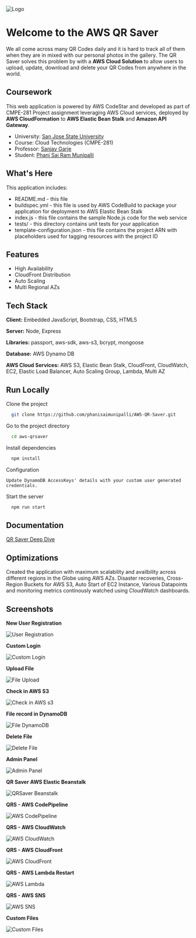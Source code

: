 
![Logo](https://github.com/phanisaimunipalli/AWS-QR-Saver/blob/master/public/images/qrsaver_logo.png?raw=true)

Welcome to the AWS QR Saver
==================================================

We all come across many QR Codes daily and it is hard to track all of them when they are in mixed with our personal photos in the gallery. The QR Saver solves this problem by with a **AWS Cloud Solution** to allow users to upload, update, download and delete your QR Codes from anywhere in the world.


Coursework
-----------
This web application is powered by AWS CodeStar and developed as part of CMPE-281 Project assignment leveraging AWS Cloud services, deployed by **AWS CloudFormation** to **AWS Elastic Bean Stalk** and **Amazon API Gateway**.

*	University: [San Jose State University](http://www.sjsu.edu/)
* Course: Cloud Technologies (CMPE-281)
*	Professor: [Sanjay Garje](https://www.linkedin.com/in/sanjaygarje/)
*	Student: [Phani Sai Ram Munipalli](https://www.linkedin.com/in/iamphanisairam/)

What's Here
-----------

This application includes:

* README.md - this file
* buildspec.yml - this file is used by AWS CodeBuild to package your
  application for deployment to AWS Elastic Bean Stalk
* index.js - this file contains the sample Node.js code for the web service
* tests/ - this directory contains unit tests for your application
* template-configuration.json - this file contains the project ARN with placeholders used for tagging resources with the project ID




## Features

- High Availability
- CloudFront Distribution
- Auto Scaling
- Multi Regional AZs


## Tech Stack

**Client:** Embedded JavaScript, Bootstrap, CSS, HTML5

**Server:** Node, Express

**Libraries:** passport, aws-sdk, aws-s3, bcrypt, mongoose

**Database:** AWS Dynamo DB

**AWS Cloud Services:** AWS S3, Elastic Bean Stalk, CloudFront, CloudWatch, EC2, Elastic Load Balancer, Auto Scaling Group, Lambda, Multi AZ


## Run Locally

Clone the project

```bash
  git clone https://github.com/phanisaimunipalli/AWS-QR-Saver.git
```

Go to the project directory

```bash
  cd aws-qrsaver
```

Install dependencies

```bash
  npm install
```

Configuration

``Update DynamoDB AccessKeys' details with your custom user generated credentials.``

Start the server

```bash
  npm run start
```


## Documentation

[QR Saver Deep Dive](https://github.com/phanisaimunipalli/AWS-QR-Saver/blob/master/screenshots/Project1-AWS-QR-Saver.pdf?raw=true)


## Optimizations

Created the application with maximum scalability and availbility across different regions in the Globe using AWS AZs. Disaster recoveries, Cross-Region Buckets for AWS S3, Auto Start of EC2 Instance, Various Datapoints and monitoring metrics continously watched using CloudWatch dashboards. 


## Screenshots


**New User Registration** 

![User Registration](https://github.com/phanisaimunipalli/AWS-QR-Saver/blob/master/screenshots/qrsaver-register.gif?raw=true)


**Custom Login** 

![Custom Login](https://github.com/phanisaimunipalli/AWS-QR-Saver/blob/master/screenshots/qrsaver-customlogin.gif?raw=true)


**Upload File** 

![File Upload](https://github.com/phanisaimunipalli/AWS-QR-Saver/blob/master/screenshots/qrsaver-fileupload.gif?raw=true)


**Check in AWS S3** 

![Check in AWS s3](https://github.com/phanisaimunipalli/AWS-QR-Saver/blob/master/screenshots/qrsaver-fileupload-s3.gif?raw=true)


**File record in DynamoDB** 

![File DynamoDB](https://github.com/phanisaimunipalli/AWS-QR-Saver/blob/master/screenshots/qrsaver-fileupload-dynamodb.gif?raw=true)


**Delete File** 

![Delete File](https://github.com/phanisaimunipalli/AWS-QR-Saver/blob/master/screenshots/qrsaver-filedelete.gif?raw=true)

**Admin Panel** 


![Admin Panel](https://github.com/phanisaimunipalli/AWS-QR-Saver/blob/master/screenshots/qrsaver-admin.gif?raw=true)

**QR Saver AWS Elastic Beanstalk** 

![QRSaver Beanstalk](https://github.com/phanisaimunipalli/AWS-QR-Saver/blob/master/screenshots/qrsaver-elasticbean.gif?raw=true)


**QRS - AWS CodePipeline** 

![AWS CodePipeline](https://github.com/phanisaimunipalli/AWS-QR-Saver/blob/master/screenshots/qrsaver-codepipeline.gif?raw=true)


**QRS - AWS CloudWatch** 

![AWS CloudWatch](https://github.com/phanisaimunipalli/AWS-QR-Saver/blob/master/screenshots/qrsaver-cloudwatch.gif?raw=true)


**QRS - AWS CloudFront** 

![AWS CloudFront](https://github.com/phanisaimunipalli/AWS-QR-Saver/blob/master/screenshots/qrsaver-cloudfront.gif?raw=true)


**QRS - AWS Lambda Restart** 

![AWS Lambda](https://github.com/phanisaimunipalli/AWS-QR-Saver/blob/master/screenshots/qrsaver-lambda.gif?raw=true)

**QRS - AWS SNS** 

![AWS SNS](https://github.com/phanisaimunipalli/AWS-QR-Saver/blob/master/screenshots/qrsaver-sns.png?raw=true)

**Custom Files** 

![Custom Files](https://github.com/phanisaimunipalli/AWS-QR-Saver/blob/master/screenshots/qrsaver-files-custom.gif?raw=true)


